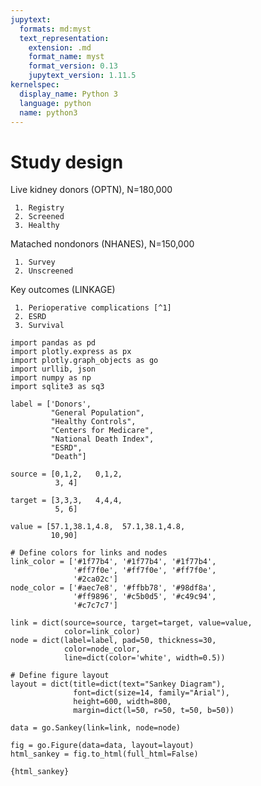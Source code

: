 ```yaml
---
jupytext:
  formats: md:myst
  text_representation:
    extension: .md
    format_name: myst
    format_version: 0.13
    jupytext_version: 1.11.5
kernelspec:
  display_name: Python 3
  language: python
  name: python3
---
```


# Study design

Live kidney donors (OPTN), N=180,000

     1. Registry
     2. Screened
     3. Healthy

Matached nondonors (NHANES), N=150,000

     1. Survey
     2. Unscreened

Key outcomes (LINKAGE)

     1. Perioperative complications [^1]
     2. ESRD
     3. Survival
     
     
```{hide-input}
import pandas as pd
import plotly.express as px
import plotly.graph_objects as go 
import urllib, json
import numpy as np
import sqlite3 as sq3

label = ['Donors',
         "General Population", 
         "Healthy Controls", 
         "Centers for Medicare",
         "National Death Index", 
         "ESRD", 
         "Death"]

source = [0,1,2,   0,1,2,
          3, 4]  

target = [3,3,3,   4,4,4, 
          5, 6]  

value = [57.1,38.1,4.8,  57.1,38.1,4.8, 
         10,90]   

# Define colors for links and nodes
link_color = ['#1f77b4', '#1f77b4', '#1f77b4', 
              '#ff7f0e', '#ff7f0e', '#ff7f0e', 
              '#2ca02c']
node_color = ['#aec7e8', '#ffbb78', '#98df8a', 
              '#ff9896', '#c5b0d5', '#c49c94', 
              '#c7c7c7']

link = dict(source=source, target=target, value=value, 
            color=link_color)
node = dict(label=label, pad=50, thickness=30, 
            color=node_color, 
            line=dict(color='white', width=0.5))

# Define figure layout
layout = dict(title=dict(text="Sankey Diagram"), 
              font=dict(size=14, family="Arial"), 
              height=600, width=800, 
              margin=dict(l=50, r=50, t=50, b=50))

data = go.Sankey(link=link, node=node)

fig = go.Figure(data=data, layout=layout)
html_sankey = fig.to_html(full_html=False)
```

```
{html_sankey}
```


[^1]: An issue of [resilience](https://journals.lww.com/journalacs/Abstract/2010/06000/Frailty_as_a_Predictor_of_Surgical_Outcomes_in.3.aspx) to surgical stress
